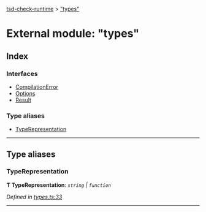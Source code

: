 [tsd-check-runtime](../README.md) > ["types"](../modules/_types_.md)

# External module: "types"

## Index

### Interfaces

* [CompilationError](../interfaces/_types_.compilationerror.md)
* [Options](../interfaces/_types_.options.md)
* [Result](../interfaces/_types_.result.md)

### Type aliases

* [TypeRepresentation](_types_.md#typerepresentation)

---

## Type aliases

<a id="typerepresentation"></a>

###  TypeRepresentation

**Ƭ TypeRepresentation**: *`string` \| `function`*

*Defined in [types.ts:33](https://github.com/cancerberoSgx/tsd-check-runtime/blob/eeb2b49/src/types.ts#L33)*

___


